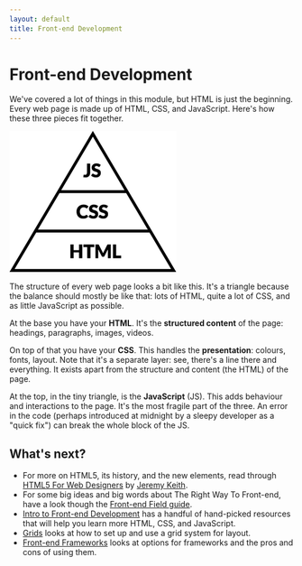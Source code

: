 ```yaml
---
layout: default
title: Front-end Development
---
```


# Front-end Development

We've covered a lot of things in this module, but HTML is just the beginning. Every web page is made up of HTML, CSS, and JavaScript. Here's how these three pieces fit together.

![web triangle](./img/web-triangle.png)

The structure of every web page looks a bit like this. It's a triangle because the balance should mostly be like that: lots of HTML, quite a lot of CSS, and as little JavaScript as possible.

At the base you have your **HTML**. It's the **structured content** of the page: headings, paragraphs, images, videos.

On top of that you have your **CSS**. This handles the **presentation**: colours, fonts, layout. Note that it's a separate layer: see, there's a line there and everything. It exists apart from the structure and content (the HTML) of the page.

At the top, in the tiny triangle, is the **JavaScript** (JS). This adds behaviour and interactions to the page. It's the most fragile part of the three. An error in the code (perhaps introduced at midnight by a sleepy developer as a "quick fix") can break the whole block of the JS.

## What's next?

* For more on HTML5, its history, and the new elements, read through [HTML5 For Web Designers](https://html5forwebdesigners.com/) by [Jeremy Keith](https://adactio.com/).
* For some big ideas and big words about The Right Way To Front-end, have a look though the [Front-end Field guide](http://fefg.projectcodex.co/).
* [Intro to Front-end Development](http://fintro.projectcodex.co/) has a handful of hand-picked resources that will help you learn more HTML, CSS, and JavaScript.
* [Grids](http://grid.projectcodex.co/) looks at how to set up and use a grid system for layout.
* [Front-end Frameworks](http://fef.projectcodex.co/) looks at options for frameworks and the pros and cons of using them.
